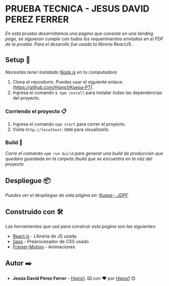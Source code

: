 # PRUEBA TECNICA  - JESUS DAVID PEREZ FERRER

_En esta prueba desarrollamos una pagina que consiste en una landing page, se siguieron cumple con todos los requerimientos enviados en el PDF de la prueba. Para el desarollo fue usada la libreria ReactJS._

## Setup 🚀

_Necesitas tener instalado [Node.js](https://nodejs.org/en/) en tu computadora_

1. Clona el repositorio. Puedes usar el siguiente enlace: (https://github.com/Hipns1/Kuepa-PT).
2. Ingresa el comando `$ npm install` para instalar todas las dependencias del proyecto.

### Corriendo el proyecto 📋

1. Ingresa el comando `npm start` para correr el proyecto.
2. Visita `http://localhost:3000` para visualizarlo.

### Build 🔧

_Corre el comando `npm run build` para generar una build de producción que quedara guardada en la carpeta /build que se encuentra en la raiz del proyecto_

## Despliegue 📦

_Puedes ver el despliegue de esta página en: [Kuepa - JDPF](https://kuepa-pt-jdpf.netlify.app/)_

## Construido con 🛠️

_Las herramientas que usé para construir esta pagina son las siguientes:_

- [React.js](https://es.reactjs.org/) - Libreria de JS usada
- [Sass](https://sass-lang.com/) - Preprocesador de CSS usado
- [Framer-Motion](https://framer.com/motion/) - Animaciones

## Autor ✒️

- **Jesús David Pérez Ferrer** - [Hipns1](https://github.com/Hipns1).
⌨️ con ❤️ por [Hipns1](https://github.com/Hipns1) 😊
